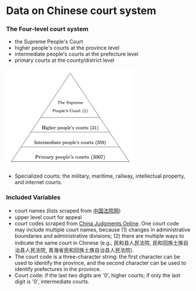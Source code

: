 # Data on Chinese court system

### The Four-level court system

- the Supreme People's Court
- higher people's courts at the province level
- intermediate people's courts at the prefecture level
- primary courts at the county/district level

<img src="court-system.png" width="350">

* Specialized courts: the military, maritime, railway, intellectual property, and internet courts.

### Included Variables

- court names (lists scraped from [中国法院网](https://www.chinacourt.org/index.shtml))
- upper level court for appeal
- court codes scraped from [China Judgments Online](http://wenshu.court.gov.cn/). One court code may include multiple court names, because (1) changes in administrative boundaries and administrative divisions; (2) there are multiple ways to indicate the same court in Chinese (e.g., 民和县人民法院, 民和回族土族自治县人民法院, 青海省民和回族土族自治县人民法院).
- The court code is a three-character string: the first character can be used to identify the province, and the second character can be used to identify prefectures in the province. 
- Court code: if the last two digits are '0', higher courts; if only the last digit is '0',  intermediate courts. 
